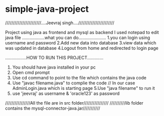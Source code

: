 # simple-java-project

///////////////////////....Jeevraj singh....///////////////////////

Project using java as frontend and mysql as backend 
I used notepad to edit java file
..................what you can do......................
1.you can login using username and password
2.Add new data into database
3.view data which was updated in database
4.Logout from home and redirected to login page

.................HOW TO RUN THIS PROJECT.............
1. You should have java installed in your pc
2. Open cmd prompt
3. Use cd command to point to the file which contains the java code
4. Use "javac filename.java" to complie the code  // In our case AdminLogin.java which is starting page 
5.Use "java filename" to run it
6. use 'jeevraj' as username & 'oracle123' as password

////////////////All the file are in src folder////////////////
//////////lib folder contains the mysql-connector-java.jar///////////


 

